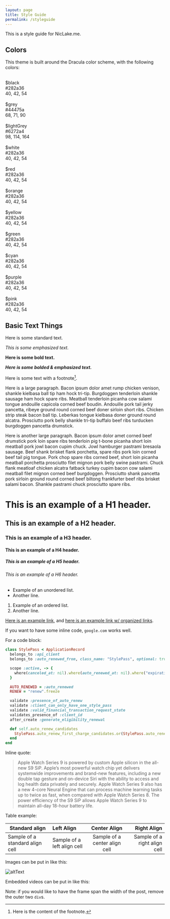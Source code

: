 ```yaml
---
layout: page
title: Style Guide
permalink: /styleguide
---
```


This is a style guide for NicLake.me.

<!-- Here is the block for creating a fold for blog posts -->
<!-- more -->

## Colors

This theme is built around the Dracula color scheme, with the following colors:

<div class="container color-container">
  <div class="row">
    <div class="col-lg-3 col-md-4 col-sm-6 d-flex align-items-stretch">
      <div class="card color-box">
        <div class="the-color black-bg">&nbsp;</div>
        <div class="m-2 mt-auto">
          <div>$black</div>
          <div>#282a36</div>
          <div>40, 42, 54</div>
        </div>
      </div>
    </div>
    <div class="col-lg-3 col-md-4 col-sm-6 d-flex align-items-stretch">
      <div class="card color-box">
        <div class="the-color grey-bg">&nbsp;</div>
        <div class="m-2 mt-auto">
          <div>$grey</div>
          <div>#44475a</div>
          <div>68, 71, 90</div>
        </div>
      </div>
    </div>
    <div class="col-lg-3 col-md-4 col-sm-6 d-flex align-items-stretch">
      <div class="card color-box">
        <div class="the-color lightGrey-bg">&nbsp;</div>
        <div class="m-2 mt-auto">
          <div>$lightGrey</div>
          <div>#6272a4</div>
          <div> 98, 114, 164</div>
        </div>
      </div>
    </div>
    <div class="col-lg-3 col-md-4 col-sm-6 d-flex align-items-stretch">
      <div class="card color-box">
        <div class="the-color white-bg">&nbsp;</div>
        <div class="m-2 mt-auto">
          <div>$white</div>
          <div>#282a36</div>
          <div>40, 42, 54</div>
        </div>
      </div>
    </div>
    <div class="col-lg-3 col-md-4 col-sm-6 d-flex align-items-stretch">
      <div class="card color-box">
        <div class="the-color red-bg">&nbsp;</div>
        <div class="m-2 mt-auto">
          <div>$red</div>
          <div>#282a36</div>
          <div>40, 42, 54</div>
        </div>
      </div>
    </div>
    <div class="col-lg-3 col-md-4 col-sm-6 d-flex align-items-stretch">
      <div class="card color-box">
        <div class="the-color orange-bg">&nbsp;</div>
        <div class="m-2 mt-auto">
          <div>$orange</div>
          <div>#282a36</div>
          <div>40, 42, 54</div>
        </div>
      </div>
    </div>
    <div class="col-lg-3 col-md-4 col-sm-6 d-flex align-items-stretch">
      <div class="card color-box">
        <div class="the-color yellow-bg">&nbsp;</div>
        <div class="m-2 mt-auto">
          <div>$yellow</div>
          <div>#282a36</div>
          <div>40, 42, 54</div>
        </div>
      </div>
    </div>
    <div class="col-lg-3 col-md-4 col-sm-6 d-flex align-items-stretch">
      <div class="card color-box">
        <div class="the-color green-bg">&nbsp;</div>
        <div class="m-2 mt-auto">
          <div>$green</div>
          <div>#282a36</div>
          <div>40, 42, 54</div>
        </div>
      </div>
    </div>
    <div class="col-lg-3 col-md-4 col-sm-6 d-flex align-items-stretch">
      <div class="card color-box">
        <div class="the-color cyan-bg">&nbsp;</div>
        <div class="m-2 mt-auto">
          <div>$cyan</div>
          <div>#282a36</div>
          <div>40, 42, 54</div>
        </div>
      </div>
    </div>
    <div class="col-lg-3 col-md-4 col-sm-6 d-flex align-items-stretch">
      <div class="card color-box">
        <div class="the-color purple-bg">&nbsp;</div>
        <div class="m-2 mt-auto">
          <div>$purple</div>
          <div>#282a36</div>
          <div>40, 42, 54</div>
        </div>
      </div>
    </div>
    <div class="col-lg-3 col-md-4 col-sm-6 d-flex align-items-stretch">
      <div class="card color-box">
        <div class="the-color pink-bg">&nbsp;</div>
        <div class="m-2 mt-auto">
          <div>$pink</div>
          <div>#282a36</div>
          <div>40, 42, 54</div>
        </div>
      </div>
    </div>
  </div>
</div>

## Basic Text Things

Here is some standard text.

*This is some emphasized text.*

**Here is some bold text.**

***Here is some bolded & emphasized text.***

Here is some text with a footnote[^1].

[^1]: Here is the content of the footnote.

Here is a large paragraph. Bacon ipsum dolor amet rump chicken venison, shankle kielbasa ball tip ham hock tri-tip. Burgdoggen tenderloin shankle sausage ham hock spare ribs. Meatball tenderloin picanha cow salami tongue andouille capicola corned beef boudin. Andouille pork tail jerky pancetta, ribeye ground round corned beef doner sirloin short ribs. Chicken strip steak bacon ball tip. Leberkas tongue kielbasa doner ground round alcatra. Prosciutto pork belly shankle tri-tip buffalo beef ribs turducken burgdoggen pancetta drumstick.

Here is another large paragraph. Bacon ipsum dolor amet corned beef drumstick pork loin spare ribs tenderloin pig t-bone picanha short loin meatball pork jowl bacon cupim chuck. Jowl hamburger pastrami bresaola sausage. Beef shank brisket flank porchetta, spare ribs pork loin corned beef tail pig tongue. Pork chop spare ribs corned beef, short loin picanha meatball porchetta prosciutto filet mignon pork belly swine pastrami. Chuck flank meatloaf chicken alcatra fatback turkey cupim bacon cow salami meatball filet mignon corned beef burgdoggen. Prosciutto shank pancetta pork sirloin ground round corned beef biltong frankfurter beef ribs brisket salami bacon. Shankle pastrami chuck prosciutto spare ribs.

# This is an example of a H1 header.

## This is an example of a H2 header.

### This is an example of a H3 header.

#### This is an example of a H4 header.

##### This is an example of a H5 header.

###### This is an example of a H6 header.

* Example of an unordered list.
* Another line.

1. Example of an ordered list.
2. Another line.

[Here is an example link](google.com), and [here is an example link w/ organized links][orglink].

If you want to have some inline code, `google.com` works well.

For a code block:

```ruby
class StylePass < ApplicationRecord
  belongs_to :api_client
  belongs_to :auto_renewed_from, class_name: "StylePass", optional: true

  scope :active, -> {
    where(canceled_at: nil).where(auto_renewed_at: nil).where("expiration_date >= ?", Time.current.beginning_of_day)
  }

  AUTO_RENEWED = :auto_renewed
  RENEW = "renew".freeze

  validate :presence_of_auto_renew
  validate :client_can_only_have_one_style_pass
  validate :valid_financial_transaction_request_state
  validates_presence_of :client_id
  after_create :generate_eligibility_renewal

  def self.auto_renew_candidates
    StylePass.auto_renew_first_charge_candidates.or(StylePass.auto_renew_second_charge_candidates)
  end
end
```

Inline quote:

> Apple Watch Series 9 is powered by custom Apple silicon in the all-new S9 SiP. Apple’s most powerful watch chip yet delivers systemwide improvements and brand-new features, including a new double tap gesture and on-device Siri with the ability to access and log health data privately and securely. Apple Watch Series 9 also has a new 4-core Neural Engine that can process machine learning tasks up to twice as fast, when compared with Apple Watch Series 8. The power efficiency of the S9 SiP allows Apple Watch Series 9 to maintain all-day 18-hour battery life.

Table example:

| Standard align | Left Align | Center Align | Right Align |
|---|:--|:-:|--:|
| Sample of a standard align cell | Sample of a left align cell | Sample of a center align cell | Sample of a right align cell |

Images can be put in like this:

![altText][imgLink]

Embedded videos can be put in like this:

<!-- <div align="center">
	<div style="width:600px">
		<div class="embed"><iframe src="https://streamable.com/s/9lg6p/ioxcpn" frameborder="0" maxwidth="600px" allowfullscreen style="width:100%;height:100%;left:0px;top:0px;overflow:hidden;"></iframe></div>
	</div>
</div> -->

Note: if you would like to have the frame span the width of the post, remove the outer two `div`s.


[orglink]: yahoo.com
[imgLink]: https://niclake.me/favicon.ico